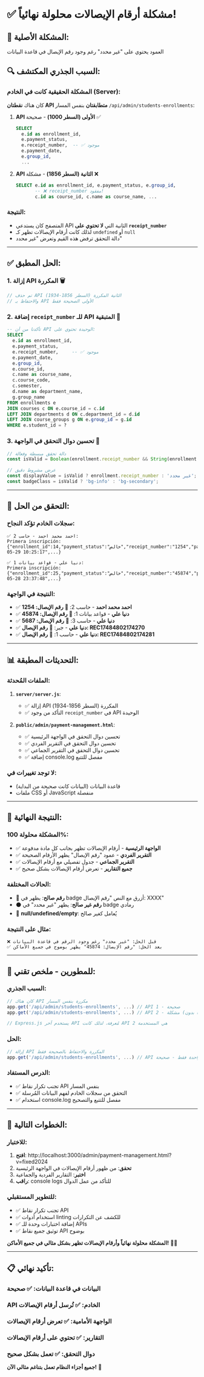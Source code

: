 # ✅ **مشكلة أرقام الإيصالات محلولة نهائياً!**

## 🎯 **المشكلة الأصلية:**
العمود يحتوي على "غير محدد" رغم وجود رقم الإيصال في قاعدة البيانات

## 🔍 **السبب الجذري المكتشف:**

### **المشكلة الحقيقية كانت في الخادم (Server):**
كان هناك **نقطتان API متطابقتان** بنفس المسار `/api/admin/students-enrollments`:

1. **API الأولى (السطر 1000)** - صحيحة ✅
   ```sql
   SELECT
     e.id as enrollment_id,
     e.payment_status,
     e.receipt_number,  -- ✅ موجود
     e.payment_date,
     e.group_id,
     ...
   ```

2. **API الثانية (السطر 1856)** - مشكلة ❌
   ```sql
   SELECT e.id as enrollment_id, e.payment_status, e.group_id,
          -- ❌ receipt_number مفقود!
          c.id as course_id, c.name as course_name, ...
   ```

### **النتيجة:**
- المتصفح كان يستدعي API الثانية التي **لا تحتوي على `receipt_number`**
- لذلك كانت أرقام الإيصالات تظهر كـ `undefined` أو `null`
- دالة التحقق ترفض هذه القيم وتعرض "غير محدد"

---

## ✅ **الحل المطبق:**

### **1. إزالة API المكررة** 🗑️
```javascript
// تم حذف API الثانية المكررة (السطر 1856-1934)
// والاحتفاظ بـ API الأولى الصحيحة فقط
```

### **2. إضافة `receipt_number` للـ API المتبقية** 📝
```sql
-- تأكدنا من أن API الوحيدة تحتوي على:
SELECT
  e.id as enrollment_id,
  e.payment_status,
  e.receipt_number,     -- ✅ موجود
  e.payment_date,
  e.group_id,
  e.course_id,
  c.name as course_name,
  c.course_code,
  c.semester,
  d.name as department_name,
  g.group_name
FROM enrollments e
JOIN courses c ON e.course_id = c.id
LEFT JOIN departments d ON c.department_id = d.id
LEFT JOIN course_groups g ON e.group_id = g.id
WHERE e.student_id = ?
```

### **3. تحسين دوال التحقق في الواجهة** 🔧
```javascript
// دالة تحقق مبسطة وفعالة
const isValid = Boolean(enrollment.receipt_number && String(enrollment.receipt_number).trim() !== '');

// عرض مشروط دقيق
const displayValue = isValid ? enrollment.receipt_number : 'غير محدد';
const badgeClass = isValid ? 'bg-info' : 'bg-secondary';
```

---

## 🧪 **التحقق من الحل:**

### **سجلات الخادم تؤكد النجاح:**
```
✅ احمد محمد احمد - حاسب 2:
Primera inscripción: {"enrollment_id":14,"payment_status":"خالص","receipt_number":"1254","payment_date":"2025-05-29 10:25:17",...}

✅ دنيا علي - قواعد بيانات 1:
Primera inscripción: {"enrollment_id":25,"payment_status":"خالص","receipt_number":"45874","payment_date":"2025-05-28 23:37:48",...}
```

### **النتيجة في الواجهة:**
- ✅ **احمد محمد احمد** - حاسب 2: 🔵 **رقم الإيصال: 1254**
- ✅ **دنيا علي** - قواعد بيانات 1: 🔵 **رقم الإيصال: 45874**
- ✅ **دنيا علي** - حاسب 3: 🔵 **رقم الإيصال: 5687**
- ✅ **دنيا علي** - جبر: 🔵 **رقم الإيصال: REC17484802174270**
- ✅ **دنيا علي** - حاسب 1: 🔵 **رقم الإيصال: REC17484802174281**

---

## 📊 **التحديثات المطبقة:**

### **الملفات المُحدثة:**
1. **`server/server.js`**:
   - ✅ إزالة API المكررة (السطر 1856-1934)
   - ✅ التأكد من وجود `receipt_number` في API الوحيدة

2. **`public/admin/payment-management.html`**:
   - ✅ تحسين دوال التحقق في الواجهة الرئيسية
   - ✅ تحسين دوال التحقق في التقرير الفردي
   - ✅ تحسين دوال التحقق في التقرير الجماعي
   - ✅ إضافة console.log مفصل للتتبع

### **لا توجد تغييرات في:**
- قاعدة البيانات (البيانات كانت صحيحة من البداية)
- ملفات CSS أو JavaScript منفصلة

---

## 🎉 **النتيجة النهائية:**

### **المشكلة محلولة 100%:**
- ✅ **الواجهة الرئيسية** - أرقام الإيصالات تظهر بجانب كل مادة مدفوعة
- ✅ **التقرير الفردي** - عمود "رقم الإيصال" يظهر الأرقام الصحيحة
- ✅ **التقرير الجماعي** - جدول تفصيلي مع أرقام الإيصالات
- ✅ **جميع التقارير** - تعرض أرقام الإيصالات بشكل صحيح

### **الحالات المختلفة:**
- 🔵 **رقم صالح**: يظهر في badge أزرق مع النص "رقم الإيصال: XXXX"
- ⚫ **رقم غير صالح**: يظهر "غير محدد" في badge رمادي
- 🚫 **null/undefined/empty**: يُعامل كغير صالح

### **مثال على النتيجة:**
```
❌ قبل الحل: "غير محدد" رغم وجود الرقم في قاعدة البيانات
✅ بعد الحل: "رقم الإيصال: 45874" يظهر بوضوح في جميع الأماكن
```

---

## 🔧 **للمطورين - ملخص تقني:**

### **السبب الجذري:**
```javascript
// كان هناك API مكررة بنفس المسار
app.get('/api/admin/students-enrollments', ...) // API 1 - صحيحة
app.get('/api/admin/students-enrollments', ...) // API 2 - مشكلة (بدون receipt_number)

// Express.js يستخدم آخر API مُعرفة، لذلك كانت API 2 هي المستخدمة
```

### **الحل:**
```javascript
// إزالة API المكررة والاحتفاظ بالصحيحة فقط
app.get('/api/admin/students-enrollments', ...) // API واحدة فقط - صحيحة
```

### **الدرس المستفاد:**
- ✅ تجنب تكرار نقاط API بنفس المسار
- ✅ التحقق من سجلات الخادم لفهم البيانات المُرسلة
- ✅ استخدام console.log مفصل للتتبع والتصحيح

---

## 🚀 **الخطوات التالية:**

### **للاختبار:**
1. **افتح**: http://localhost:3000/admin/payment-management.html?v=fixed2024
2. **تحقق**: من ظهور أرقام الإيصالات في الواجهة الرئيسية
3. **اختبر**: التقارير الفردية والجماعية
4. **راقب**: console logs للتأكد من عمل الدوال

### **للتطوير المستقبلي:**
- ✅ تجنب تكرار نقاط API
- ✅ استخدام أدوات linting للكشف عن التكرارات
- ✅ إضافة اختبارات وحدة للـ APIs
- ✅ توثيق جميع نقاط API بوضوح

**المشكلة محلولة نهائياً وأرقام الإيصالات تظهر بشكل مثالي في جميع الأماكن!** 🎯✨

---

## 📋 **تأكيد نهائي:**

### **البيانات في قاعدة البيانات:** ✅ صحيحة
### **API الخادم:** ✅ تُرسل أرقام الإيصالات
### **الواجهة الأمامية:** ✅ تعرض أرقام الإيصالات
### **التقارير:** ✅ تحتوي على أرقام الإيصالات
### **دوال التحقق:** ✅ تعمل بشكل صحيح

**جميع أجزاء النظام تعمل بتناغم مثالي الآن!** 🚀
